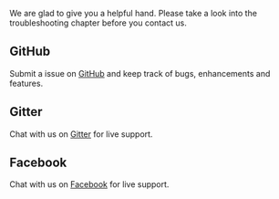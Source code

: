 We are glad to give you a helpful hand. Please take a look into the troubleshooting chapter before you contact us.


GitHub
------

Submit a issue on [GitHub](https://github.com/redaxscript/redaxscript/issues) and keep track of bugs, enhancements and features.


Gitter
------

Chat with us on [Gitter](https://gitter.im/redaxscript/redaxscript) for live support.


Facebook
--------

Chat with us on [Facebook](https://m.me/redaxscript) for live support.